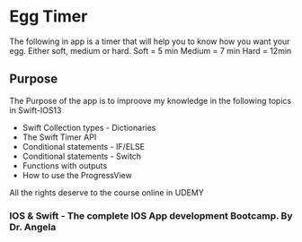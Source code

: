 # Egg Timer

The following in app is a timer that will help you to know how you want your egg. Either soft, medium or hard. 
Soft = 5 min 
Medium = 7 min
Hard = 12min

## Purpose 
The Purpose of the app is to improove my knowledge in the following topics in Swift-IOS13

* Swift Collection types - Dictionaries
* The Swift Timer API
* Conditional statements - IF/ELSE
* Conditional statements - Switch
* Functions with outputs
* How to use the ProgressView 

All the rights deserve to the course online in UDEMY

### IOS & Swift - The complete IOS App development Bootcamp. By Dr. Angela
